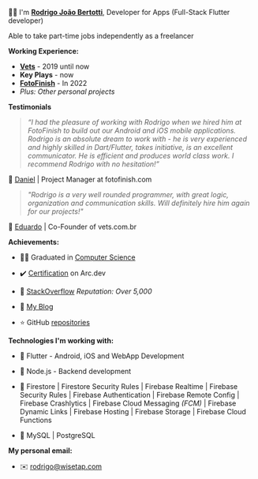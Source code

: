 :raising_hand_man: I'm **[Rodrigo João Bertotti](https://wisetap.com/en)**, Developer for Apps (Full-Stack Flutter developer)

Able to take part-time jobs independently as a freelancer

**Working Experience:**
- **[Vets](https://vets.com.br)** - 2019 until now
- **Key Plays** - now
- **[FotoFinish](https://www.fotofinish.com)** - In 2022
- _Plus: Other personal projects_

**Testimonials**

> _“I had the pleasure of working with Rodrigo when we hired him at FotoFinish to build out our Android and iOS mobile applications. Rodrigo is an absolute dream to work with - he is very experienced and highly skilled in Dart/Flutter, takes initiative, is an excellent communicator. He is efficient and produces world class work. I recommend Rodrigo with no hesitation!”_

:small_blue_diamond:	[Daniel](https://www.upwork.com/freelancers/~01b0a09c2144c05b24) | Project Manager at fotofinish.com 

> _"Rodrigo is a very well rounded programmer, with great logic, organization and communication skills. Will definitely hire him again for our projects!"_

:small_blue_diamond:	[Eduardo](https://www.upwork.com/freelancers/~01b0a09c2144c05b24) | Co-Founder of vets.com.br 

**Achievements:**

- :man_student:	Graduated in [Computer Science](https://wisetap.com/img/home/diploma.jpg)

- :heavy_check_mark: [Certification](https://arc.dev/@rodrigobertotti) on Arc.dev

- :large_orange_diamond: [StackOverflow](https://stackoverflow.com/users/4508758) _Reputation: Over 5,000_

- :orange_book: [My Blog](https://wisetap.com/en/blog)

- :star: GitHub [repositories](https://github.com/RodrigoBertotti?tab=repositories) 

**Technologies I'm working with:**

- :large_blue_diamond: Flutter - Android, iOS and WebApp Development
  
- :large_blue_diamond: Node.js - Backend development
  
- :large_blue_diamond: Firestore | Firestore Security Rules | Firebase Realtime | Firebase Security Rules | Firebase Authentication | Firebase Remote Config | Firebase Crashlytics | Firebase Cloud Messaging _(FCM)_ | Firebase Dynamic Links | Firebase Hosting | Firebase Storage | Firebase Cloud Functions
  
- :large_blue_diamond: MySQL | PostgreSQL

<!-- - :man_technologist: [My GitHub Projects](https://github.com/WiseTap) -->

**My personal email:**

- :envelope: rodrigo@wisetap.com
